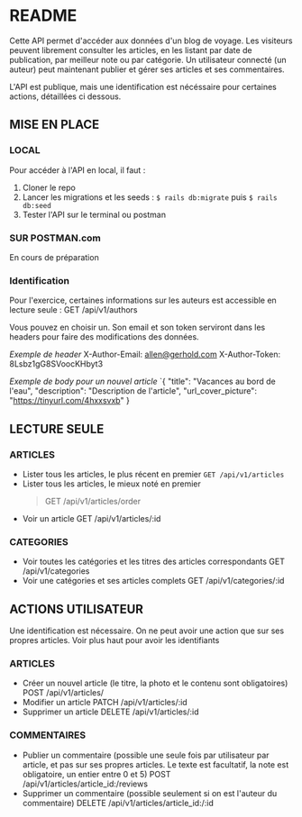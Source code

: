 # README

Cette API permet d'accéder aux données d'un blog de voyage. Les visiteurs peuvent librement consulter les articles, en les listant par date de publication, par meilleur note ou par catégorie. Un utilisateur connecté (un auteur) peut maintenant publier et gérer ses articles et ses commentaires.

L'API est publique, mais une identification est nécéssaire pour certaines actions, détaillées ci dessous.

## MISE EN PLACE

### LOCAL

Pour accéder à l'API en local, il faut :
1. Cloner le repo
2. Lancer les migrations et les seeds : `$ rails db:migrate` puis `$ rails db:seed`
3. Tester l'API sur le terminal ou postman

### SUR POSTMAN.com

En cours de préparation

### Identification

Pour l'exercice, certaines informations sur les auteurs est accessible en lecture seule :
  GET /api/v1/authors

Vous pouvez en choisir un. Son email et son token serviront dans les headers pour faire des modifications des données.

*Exemple de header*
X-Author-Email: allen@gerhold.com
X-Author-Token: 8Lsbz1gG8SVoocKHbyt3

*Exemple de body pour un nouvel article*
`{ "title": "Vacances au bord de l'eau", "description": "Description de l'article", "url_cover_picture": "https://tinyurl.com/4hxxsvxb" }

## LECTURE SEULE

### ARTICLES

- Lister tous les articles, le plus récent en premier
    `GET /api/v1/articles`
- Lister tous les articles, le mieux noté en premier
    > GET /api/v1/articles/order
- Voir un article
    GET /api/v1/articles/:id

### CATEGORIES

- Voir toutes les catégories et les titres des articles correspondants
    GET /api/v1/categories
- Voir une catégories et ses articles complets
    GET /api/v1/categories/:id

## ACTIONS UTILISATEUR

Une identification est nécessaire. On ne peut avoir une action que sur ses propres articles. Voir plus haut pour avoir les identifiants

### ARTICLES

- Créer un nouvel article (le titre, la photo et le contenu sont obligatoires)
      POST   /api/v1/articles/
- Modifier un article
      PATCH  /api/v1/articles/:id
- Supprimer un article
      DELETE /api/v1/articles/:id

### COMMENTAIRES

- Publier un commentaire (possible une seule fois par utilisateur par article, et pas sur ses propres articles. Le texte est facultatif, la note est obligatoire, un entier entre 0 et 5)
    POST /api/v1/articles/article_id:/reviews
- Supprimer un commentaire (possible seulement si on est l'auteur du commentaire)
    DELETE /api/v1/articles/article_id:/:id

